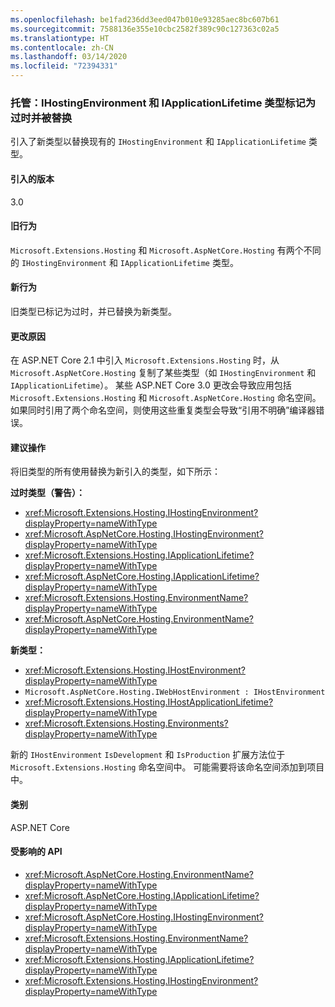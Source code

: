 ```yaml
---
ms.openlocfilehash: be1fad236dd3eed047b010e93285aec8bc607b61
ms.sourcegitcommit: 7588136e355e10cbc2582f389c90c127363c02a5
ms.translationtype: HT
ms.contentlocale: zh-CN
ms.lasthandoff: 03/14/2020
ms.locfileid: "72394331"
---
```

### <a name="hosting-ihostingenvironment-and-iapplicationlifetime-types-marked-obsolete-and-replaced"></a>托管：IHostingEnvironment 和 IApplicationLifetime 类型标记为过时并被替换

引入了新类型以替换现有的 `IHostingEnvironment` 和 `IApplicationLifetime` 类型。

#### <a name="version-introduced"></a>引入的版本

3.0

#### <a name="old-behavior"></a>旧行为

`Microsoft.Extensions.Hosting` 和 `Microsoft.AspNetCore.Hosting` 有两个不同的 `IHostingEnvironment` 和 `IApplicationLifetime` 类型。

#### <a name="new-behavior"></a>新行为

旧类型已标记为过时，并已替换为新类型。

#### <a name="reason-for-change"></a>更改原因

在 ASP.NET Core 2.1 中引入 `Microsoft.Extensions.Hosting` 时，从 `Microsoft.AspNetCore.Hosting` 复制了某些类型（如 `IHostingEnvironment` 和 `IApplicationLifetime`）。 某些 ASP.NET Core 3.0 更改会导致应用包括 `Microsoft.Extensions.Hosting` 和 `Microsoft.AspNetCore.Hosting` 命名空间。 如果同时引用了两个命名空间，则使用这些重复类型会导致“引用不明确”编译器错误。

#### <a name="recommended-action"></a>建议操作

将旧类型的所有使用替换为新引入的类型，如下所示：

**过时类型（警告）：**

- <xref:Microsoft.Extensions.Hosting.IHostingEnvironment?displayProperty=nameWithType>
- <xref:Microsoft.AspNetCore.Hosting.IHostingEnvironment?displayProperty=nameWithType>
- <xref:Microsoft.Extensions.Hosting.IApplicationLifetime?displayProperty=nameWithType>
- <xref:Microsoft.AspNetCore.Hosting.IApplicationLifetime?displayProperty=nameWithType>
- <xref:Microsoft.Extensions.Hosting.EnvironmentName?displayProperty=nameWithType>
- <xref:Microsoft.AspNetCore.Hosting.EnvironmentName?displayProperty=nameWithType>

**新类型：**

- <xref:Microsoft.Extensions.Hosting.IHostEnvironment?displayProperty=nameWithType>
- `Microsoft.AspNetCore.Hosting.IWebHostEnvironment : IHostEnvironment`
- <xref:Microsoft.Extensions.Hosting.IHostApplicationLifetime?displayProperty=nameWithType>
- <xref:Microsoft.Extensions.Hosting.Environments?displayProperty=nameWithType>

新的 `IHostEnvironment` `IsDevelopment` 和 `IsProduction` 扩展方法位于 `Microsoft.Extensions.Hosting` 命名空间中。 可能需要将该命名空间添加到项目中。

#### <a name="category"></a>类别

ASP.NET Core

#### <a name="affected-apis"></a>受影响的 API

- <xref:Microsoft.AspNetCore.Hosting.EnvironmentName?displayProperty=nameWithType>
- <xref:Microsoft.AspNetCore.Hosting.IApplicationLifetime?displayProperty=nameWithType>
- <xref:Microsoft.AspNetCore.Hosting.IHostingEnvironment?displayProperty=nameWithType>
- <xref:Microsoft.Extensions.Hosting.EnvironmentName?displayProperty=nameWithType>
- <xref:Microsoft.Extensions.Hosting.IApplicationLifetime?displayProperty=nameWithType>
- <xref:Microsoft.Extensions.Hosting.IHostingEnvironment?displayProperty=nameWithType>

<!-- 

#### Affected APIs

- `T:Microsoft.AspNetCore.Hosting.EnvironmentName`
- `T:Microsoft.AspNetCore.Hosting.IApplicationLifetime`
- `T:Microsoft.AspNetCore.Hosting.IHostingEnvironment`
- `T:Microsoft.Extensions.Hosting.EnvironmentName`
- `T:Microsoft.Extensions.Hosting.IApplicationLifetime`
- `T:Microsoft.Extensions.Hosting.IHostingEnvironment`

-->
